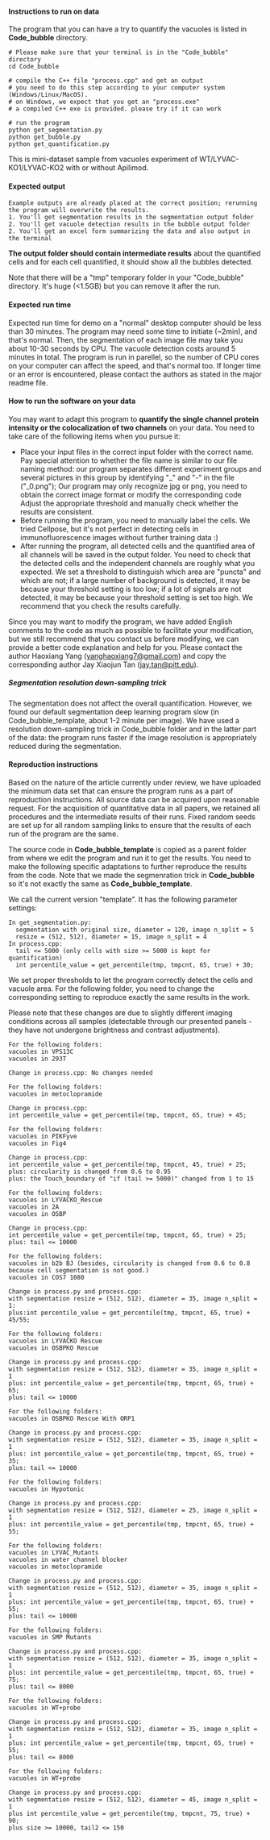 #### Instructions to run on data

The program that you can have a try to quantify the vacuoles is listed in **Code_bubble** directory.

```
# Please make sure that your terminal is in the "Code_bubble" directory
cd Code_bubble

# compile the C++ file "process.cpp" and get an output
# you need to do this step according to your computer system (Windows/Linux/MacOS).
# on Windows, we expect that you get an "process.exe"
# a compiled C++ exe is provided. please try if it can work

# run the program
python get_segmentation.py
python get_bubble.py
python get_quantification.py
```

This is mini-dataset sample from vacuoles experiment of WT/LYVAC-KO1/LYVAC-KO2 with or without Apilimod.

#### Expected output

```
Example outputs are already placed at the correct position; rerunning the program will overwrite the results.
1. You'll get segmentation results in the segmentation output folder
2. You'll get vacuole detection results in the bubble output folder
2. You'll get an excel form summarizing the data and also output in the terminal
```

**The output folder should contain intermediate results** about the quantified cells and for each cell quantified, it should show all the bubbles detected.

Note that there will be a "tmp" temporary folder in your "Code_bubble" directory. It's huge (<1.5GB) but you can remove it after the run.

#### Expected run time

Expected run time for demo on a "normal" desktop computer should be less than 30 minutes. The program may need some time to initiate (~2min), and that's normal. Then, the segmentation of each image file may take you about 10-30 seconds by CPU. The vacuole detection costs around 5 minutes in total. The program is run in parellel, so the number of CPU cores on your computer can affect the speed, and that's normal too. If longer time or an error is encountered, please contact the authors as stated in the major readme file.

#### How to run the software on your data

You may want to adapt this program to **quantify the single channel protein intensity or the colocalization of two channels** on your data. You need to take care of the following items when you pursue it:

* Place your input files in the correct input folder with the correct name. Pay special attention to whether the file name is similar to our file naming method: our program separates different experiment groups and several pictures in this group by identifying "_" and "-" in the file ("_0.png"); Our program may only recognize jpg or png, you need to obtain the correct image format or modify the corresponding code Adjust the appropriate threshold and manually check whether the results are consistent.
* Before running the program, you need to manually label the cells. We tried Cellpose, but it's not perfect in detecting cells in immunofluorescence images without further training data :)
* After running the program, all detected cells and the quantified area of all channels will be saved in the output folder. You need to check that the detected cells and the independent channels are roughly what you expected. We set a threshold to distinguish which area are "puncta" and which are not; if a large number of background is detected, it may be because your threshold setting is too low; if a lot of signals are not detected, it may be because your threshold setting is set too high. We recommend that you check the results carefully.

Since you may want to modify the program, we have added English comments to the code as much as possible to facilitate your modification, but we still recommend that you contact us before modifying, we can provide a better code explanation and help for you. Please contact the author Haoxiang Yang (yanghaoxiang7@gmail.com) and copy the corresponding author Jay Xiaojun Tan (jay.tan@pitt.edu).

##### Segmentation resolution down-sampling trick

The segmentation does not affect the overall quantification. However, we found our default segmentation deep learning program slow (in Code_bubble_template, about 1-2 minute per image). We have used a resolution down-sampling trick in Code_bubble folder and in the latter part of the data: the program runs faster if the image resolution is appropriately reduced during the segmentation.

#### Reproduction instructions

Based on the nature of the article currently under review, we have uploaded the minimum data set that can ensure the program runs as a part of reproduction instructions. All source data can be acquired upon reasonable request. For the acquisition of quantitative data in all papers, we retained all procedures and the intermediate results of their runs. Fixed random seeds are set up for all random sampling links to ensure that the results of each run of the program are the same.

The source code in **Code_bubble_template** is copied as a parent folder from where we edit the program and run it to get the results. You need to make the following specific adaptations to further reproduce the results from the code. Note that we made the segmenration trick in **Code_bubble** so it's not exactly the same as **Code_bubble_template**.

We call the current version "template". It has the following parameter settings:

```
In get_segmentation.py:
  segmentation with original size, diameter = 120, image n_split = 5
  resize = (512, 512), diameter = 15, image n_split = 4
In process.cpp:
  tail <= 5000 (only cells with size >= 5000 is kept for quantification)
  int percentile_value = get_percentile(tmp, tmpcnt, 65, true) + 30;
```

We set proper thresholds to let the program correctly detect the cells and vacuole area. For the following folder, you need to change the corresponding setting to reproduce exactly the same results in the work. 

Please note that these changes are due to slightly different imaging conditions across all samples (detectable through our presented panels - they have not undergone brightness and contrast adjustments).

```
For the following folders:
vacuoles in VPS13C
vacuoles in 293T

Change in process.cpp: No changes needed
```

```
For the following folders:
vacuoles in metoclopramide

Change in process.cpp:
int percentile_value = get_percentile(tmp, tmpcnt, 65, true) + 45;
```

```
For the following folders:
vacuoles in PIKFyve
vacuoles in Fig4

Change in process.cpp:
int percentile_value = get_percentile(tmp, tmpcnt, 45, true) + 25;
plus: circularity is changed from 0.6 to 0.95
plus: the Touch_boundary of "if (tail >= 5000)" changed from 1 to 15
```

```
For the following folders:
vacuoles in LYVACKO_Rescue
vacuoles in 2A
vacuoles in OSBP

Change in process.cpp:
int percentile_value = get_percentile(tmp, tmpcnt, 65, true) + 25;
plus: tail <= 10000
```

```
For the following folders:
vacuoles in b2b BJ (besides, circularity is changed from 0.6 to 0.8 because cell segmentation is not good.)
vacuoles in COS7 1080

Change in process.py and process.cpp:
with segmentation resize = (512, 512), diameter = 35, image n_split = 1:
plus:int percentile_value = get_percentile(tmp, tmpcnt, 65, true) + 45/55;
```

```
For the following folders:
vacuoles in LYVACKO Rescue
vacuoles in OSBPKO Rescue

Change in process.py and process.cpp:
with segmentation resize = (512, 512), diameter = 35, image n_split = 1
plus: int percentile_value = get_percentile(tmp, tmpcnt, 65, true) + 65;
plus: tail <= 10000
```

```
For the following folders:
vacuoles in OSBPKO Rescue With ORP1

Change in process.py and process.cpp:
with segmentation resize = (512, 512), diameter = 35, image n_split = 1
plus: int percentile_value = get_percentile(tmp, tmpcnt, 65, true) + 35;
plus: tail <= 10000
```

```
For the following folders:
vacuoles in Hypotonic

Change in process.py and process.cpp:
with segmentation resize = (512, 512), diameter = 25, image n_split = 1
plus: int percentile_value = get_percentile(tmp, tmpcnt, 65, true) + 55;
```

```
For the following folders:
vacuoles in LYVAC_Mutants
vacuoles in water channel blocker
vacuoles in metoclopramide

Change in process.py and process.cpp:
with segmentation resize = (512, 512), diameter = 35, image n_split = 1
plus: int percentile_value = get_percentile(tmp, tmpcnt, 65, true) + 55;
plus: tail <= 10000
```

```
For the following folders:
vacuoles in SMP Mutants

Change in process.py and process.cpp:
with segmentation resize = (512, 512), diameter = 35, image n_split = 1
plus: int percentile_value = get_percentile(tmp, tmpcnt, 65, true) + 75;
plus: tail <= 8000
```

```
For the following folders:
vacuoles in WT+probe

Change in process.py and process.cpp:
with segmentation resize = (512, 512), diameter = 35, image n_split = 1
plus: int percentile_value = get_percentile(tmp, tmpcnt, 65, true) + 55;
plus: tail <= 8000
```

```
For the following folders:
vacuoles in WT+probe

Change in process.py and process.cpp:
with segmentation resize = (512, 512), diameter = 45, image n_split = 1
plus int percentile_value = get_percentile(tmp, tmpcnt, 75, true) + 90;
plus size >= 10000, tail2 <= 150
```

